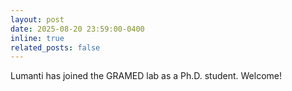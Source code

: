 ```yaml
---
layout: post
date: 2025-08-20 23:59:00-0400
inline: true
related_posts: false
---
```


Lumanti has joined the GRAMED lab as a Ph.D. student. Welcome!
